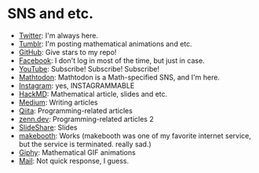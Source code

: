 # SNS and etc.

* [Twitter](https://twitter.com/Hyrodium): I'm always here.
* [Tumblr](https://hyrodium.tumblr.com): I'm posting mathematical animations and etc.
* [GitHub](https://github.com/hyrodium): Give stars to my repo!
* [Facebook](https://www.facebook.com/hyrodium): I don't log in most of the time, but just in case.
* [YouTube](https://www.youtube.com/user/Hyrodium): Subscribe! Subscribe! Subscribe!
* [Mathtodon](https://mathtod.online/@hyrodium): Mathtodon is a Math-specified SNS, and I'm here.
* [Instagram](https://www.instagram.com/hyrodium/): yes, INSTAGRAMMABLE
* [HackMD](https://hackmd.io/@hyrodium/): Mathematical article, slides and etc.
* [Medium](https://medium.com/@Hyrodium): Writing articles
* [Qiita](https://qiita.com/Hyrodium): Programming-related articles
* [zenn.dev](https://zenn.dev/hyrodium): Programming-related articles 2
* [SlideShare](https://www.slideshare.net/yutohorikawa): Slides
* [makebooth](http://makebooth.com/booth/hyrodium): Works (makebooth was one of my favorite internet service, but the service is terminated. really sad.)
* [Giphy](https://giphy.com/channel/hyrodium): Mathematical GIF animations
* [Mail](mailto:hyrodium@gmail.com): Not quick response, I guess.
